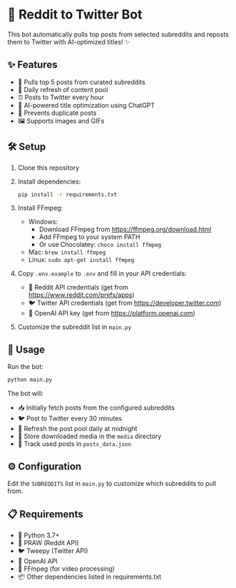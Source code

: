 # 🤖 Reddit to Twitter Bot

This bot automatically pulls top posts from selected subreddits and reposts them to Twitter with AI-optimized titles! ✨

## ✨ Features

- 📱 Pulls top 5 posts from curated subreddits
- 🔄 Daily refresh of content pool
- ⏰ Posts to Twitter every hour
- 🧠 AI-powered title optimization using ChatGPT
- 🚫 Prevents duplicate posts
- 🖼️ Supports images and GIFs

## 🛠️ Setup

1. Clone this repository
2. Install dependencies:
   ```bash
   pip install -r requirements.txt
   ```
3. Install FFmpeg:
   - Windows: 
     - Download FFmpeg from https://ffmpeg.org/download.html
     - Add FFmpeg to your system PATH
     - Or use Chocolatey: `choco install ffmpeg`
   - Mac: `brew install ffmpeg`
   - Linux: `sudo apt-get install ffmpeg`

4. Copy `.env.example` to `.env` and fill in your API credentials:
   - 🔑 Reddit API credentials (get from https://www.reddit.com/prefs/apps)
   - 🐦 Twitter API credentials (get from https://developer.twitter.com)
   - 🤖 OpenAI API key (get from https://platform.openai.com)

5. Customize the subreddit list in `main.py`

## 🚀 Usage

Run the bot:
```bash
python main.py
```

The bot will:
- 📥 Initially fetch posts from the configured subreddits
- 🐦 Post to Twitter every 30 minutes
- 🔄 Refresh the post pool daily at midnight
- 💾 Store downloaded media in the `media` directory
- 📝 Track used posts in `posts_data.json`

## ⚙️ Configuration

Edit the `SUBREDDITS` list in `main.py` to customize which subreddits to pull from.

## 📋 Requirements

- 🐍 Python 3.7+
- 🔌 PRAW (Reddit API)
- 🐦 Tweepy (Twitter API)
- 🤖 OpenAI API
- 🎥 FFmpeg (for video processing)
- 📦 Other dependencies listed in requirements.txt
